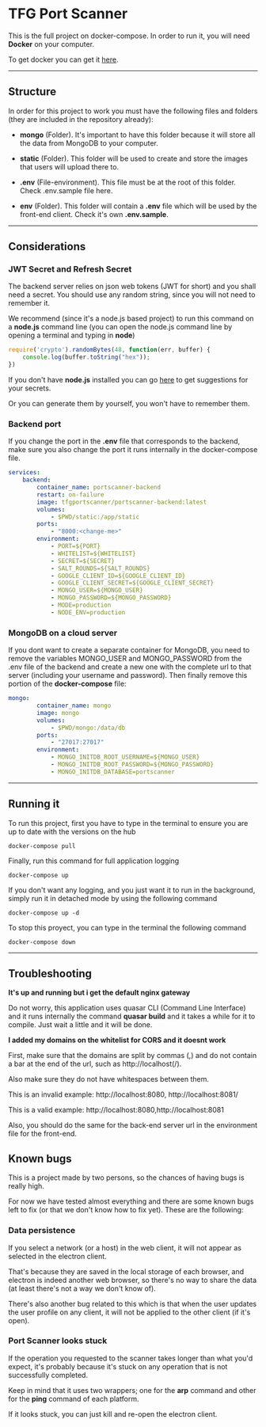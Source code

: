 # TFG Port Scanner
This is the full project on docker-compose. In order to run it, you will need **Docker** on your computer.

To get docker you can get it [here](https://docs.docker.com/get-docker/, "Docker download site").

***

## Structure

In order for this project to work you must have the following files and folders (they are included in the repository already):

* **mongo** (Folder). It's important to have this folder because it will store all the data from MongoDB to your computer.
  
* **static** (Folder). This folder will be used to create and store the images that users will upload there to.

* **.env** (File-environment). This file must be at the root of this folder. Check .env.sample file here.

* **env** (Folder). This folder will contain a **.env** file which will be used by the front-end client. Check it's own **.env.sample**.

***
## Considerations

### JWT Secret and Refresh Secret
The backend server relies on json web tokens (JWT for short) and you shall need a secret. You should use any random string, since you will not need to remember it. 

We recommend (since it's a node.js based project) to run this command on a **node.js** command line (you can open the node.js command line by opening a terminal and typing in **node**)
```javascript
require('crypto').randomBytes(48, function(err, buffer) { 
    console.log(buffer.toString("hex")); 
})
```

If you don't have **node.js** installed you can go [here](https://randomkeygen.com/, "Random key generator") to get suggestions for your secrets. 

Or you can generate them by yourself, you won't have to remember them.

### Backend port
If you change the port in the **.env** file that corresponds to the backend, make sure you also change the port it runs internally in the docker-compose file.
```yml
services:
    backend:
        container_name: portscanner-backend
        restart: on-failure
        image: tfgportscanner/portscanner-backend:latest
        volumes:
            - $PWD/static:/app/static
        ports:
            - "8000:<change-me>"
        environment:
            - PORT=${PORT}
            - WHITELIST=${WHITELIST}
            - SECRET=${SECRET}
            - SALT_ROUNDS=${SALT_ROUNDS}
            - GOOGLE_CLIENT_ID=${GOOGLE_CLIENT_ID}
            - GOOGLE_CLIENT_SECRET=${GOOGLE_CLIENT_SECRET}
            - MONGO_USER=${MONGO_USER}
            - MONGO_PASSWORD=${MONGO_PASSWORD}
            - MODE=production
            - NODE_ENV=production
```

### MongoDB on a cloud server
If you dont want to create a separate container for MongoDB, you need to remove the variables MONGO_USER and MONGO_PASSWORD from the .env file of the backend and create a new one with the complete url to that server (including your username and password). Then finally remove this portion of the **docker-compose** file:

```yml
mongo:
        container_name: mongo
        image: mongo
        volumes:
            - $PWD/mongo:/data/db
        ports:
            - "27017:27017"
        environment:
            - MONGO_INITDB_ROOT_USERNAME=${MONGO_USER}
            - MONGO_INITDB_ROOT_PASSWORD=${MONGO_PASSWORD}
            - MONGO_INITDB_DATABASE=portscanner
```
***

## Running it
To run this project, first you have to type in the terminal to ensure you are up to date with the versions on the hub
```
docker-compose pull
``` 

Finally, run this command for full application logging
```
docker-compose up
```

If you don't want any logging, and you just want it to run in the background, simply run it in detached mode by using the following command
```
docker-compose up -d
```

To stop this proyect, you can type in the terminal the following command
```
docker-compose down
```

***

## Troubleshooting

**It's up and running but i get the default nginx gateway**

Do not worry, this application uses quasar CLI (Command Line Interface) and it runs internally the command **quasar build** and it takes a while for it to compile. Just wait a little and it will be done.

**I added my domains on the whitelist for CORS and it doesnt work**

First, make sure that the domains are split by commas (,) and do not contain a bar at the end of the url, such as http://localhost(/).

Also make sure they do not have whitespaces between them. 

This is an invalid example:
http://localhost:8080, http://localhost:8081/

This is a valid example:
http://localhost:8080,http://localhost:8081

Also, you should do the same for the back-end server url in the environment file for the front-end.

## Known bugs
This is a project made by two persons, so the chances of having bugs is really high.

For now we have tested almost everything and there are some known bugs left to fix (or that we don't know how to fix yet). These are the following:

### Data persistence
If you select a network (or a host) in the web client, it will not appear as selected in the electron client. 

That's because they are saved in the local storage of each browser, and electron is indeed another web browser, so there's no way to share the data (at least there's not a way we don't know of).

There's also another bug related to this which is that when the user updates the user profile on any client, it will not be applied to the other client (if it's open).

### Port Scanner looks stuck
If the operation you requested to the scanner takes longer than what you'd expect, it's probably because it's stuck on any operation that is not successfully completed.

Keep in mind that it uses two wrappers; one for the **arp** command and other for the **ping** command of each platform.

If it looks stuck, you can just kill and re-open the electron client.